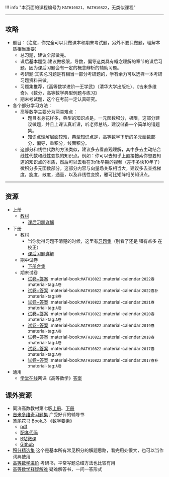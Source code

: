 !!! info "本页面的课程编号为 `MATH10821`、`MATH10822`，无类似课程"

---

## 攻略  
- 题目：（注意，你完全可以只做课本和期末考试题，另外不要只做题，理解本质相当重要）  
    - 总习题，建议全部做完。  
    - 课后基本题型:建议做极限，导数，偏导这类具有概念理解的章节的课后习题，因为课后习题会有一定的概念辨析的辅助习题。  
    - 考研题:其实总习题是有相当一部分考研题的，学有余力可以选择一本考研习题资料来做。  
    - 习题集推荐，《高等数学进阶—王学武》（清华大学出版社）、《吉米多维奇》、《数分，高等数学典型例题与练习》  
    - 期末考试题，这个在考前一定认真研究。  
- 各个部分学习方法：  
    - 高等数学主要分为两类难点：  
        - 题目本身花样多，典型的知识点是，一元函数积分，极限，这部分建议做题，并且上课认真听课，听老师总结，建议储备一个简单的错题集。  
        - 知识点理解层面较难，典型知识点是，高等数学下册的多元函数部分，偏导，重积分，线面积分。  
    - 这部分和线性代数的方法类似，建议多去看直观理解，其中多去主动结合线性代数和线性变换的知识点。例如：你可以去知乎上直接搜索你想要知道的知识点的本质，然后可以去看在3b1b早期的视频（差不多快10年了）微积分多元函数部分，这部分内容与向量场关系相当大，建议多去查找梯度，旋度，散度，通量，以及非线性变换，雅可比矩阵相关知识点。  

---

## 资源
- 上册  
    - [教材](https://api.ecylt.top/v1/lanzou_link?url=https://cqu-openlib.lanzout.com/iXYw51wmvyhi&type=down)  
        - [课后习题详解](https://api.ecylt.top/v1/lanzou_link?url=https://cqu-openlib.lanzout.com/i5c9y20trigd&type=down)  
- 下册
    - [教材](https://api.ecylt.top/v1/lanzou_link?url=https://cqu-openlib.lanzout.com/iHou01wmvz6d&type=down)  
        - 当你觉得习题不清楚的时候，这里有[习题集](https://api.ecylt.top/v1/lanzou_link?url=https://cqu-openlib.lanzout.com/iWsC41wmvuhe&type=down)（别看了还是 错有点多 在校正）  
        - [课后习题详解](https://api.ecylt.top/v1/lanzou_link?url=https://cqu-openlib.lanzout.com/iRD9z20trq9e&type=down)  
    - 期中试卷
        - [下册合集](https://api.ecylt.top/v1/lanzou_link?url=https://cqu-openlib.lanzout.com/iw5ez1wmvvng&type=down)
    - 期末试卷
        - [试卷+答案](https://api.ecylt.top/v1/lanzou_link?url=https://cqu-openlib.lanzout.com/ibWUo21qabsj&type=down) :material-book:`MATH10822` :material-calendar:`2022春` :material-tag:`A卷`  
        - [试卷+答案](https://api.ecylt.top/v1/lanzou_link?url=https://cqu-openlib.lanzout.com/iRHrr21qabzg&type=down) :material-book:`MATH10822` :material-calendar:`2022春补` :material-tag:`B卷`  
        - [试卷+答案](https://api.ecylt.top/v1/lanzou_link?url=https://cqu-openlib.lanzout.com/iiBqv21qcddi&type=down) :material-book:`MATH10822` :material-calendar:`2021春` :material-tag:`A卷`  
        - [试卷+答案](https://api.ecylt.top/v1/lanzou_link?url=https://cqu-openlib.lanzout.com/i1fjN21qcdbg&type=down) :material-book:`MATH10822` :material-calendar:`2020春` :material-tag:`A卷`  
        - [试卷+答案](https://api.ecylt.top/v1/lanzou_link?url=https://cqu-openlib.lanzout.com/iAADP21qcd1g&type=down) :material-book:`MATH10822` :material-calendar:`2019春` :material-tag:`A卷`  
        - [试卷+答案](https://api.ecylt.top/v1/lanzou_link?url=https://cqu-openlib.lanzout.com/iYTJL21qccva&type=down) :material-book:`MATH10822` :material-calendar:`2018春` :material-tag:`A卷`  
        - [试卷+答案](https://api.ecylt.top/v1/lanzou_link?url=https://cqu-openlib.lanzout.com/ipHsO21qccod&type=down) :material-book:`MATH10822` :material-calendar:`2017春` :material-tag:`A卷`  
        - [试卷+答案](https://api.ecylt.top/v1/lanzou_link?url=https://cqu-openlib.lanzout.com/i2NQi21qccsh&type=down) :material-book:`MATH10822` :material-calendar:`2017春补` :material-tag:`A卷`  
- 通用
    - [学堂在线](https://www.xuetangx.com/)网课《高等数学》[答案](https://api.ecylt.top/v1/lanzou_link?url=https://cqu-openlib.lanzout.com/i09Ig1yq4trc&type=down)  

## 课外资源  
- 同济高数教材第七版[上册](https://api.ecylt.top/v1/lanzou_link?url=https://cqu-openlib.lanzout.com/ilj0F1wmvxqb&type=down)、[下册](https://api.ecylt.top/v1/lanzou_link?url=https://cqu-openlib.lanzout.com/i0tuD1x4fwab&type=down)
- [吉米多维奇习题集](https://api.ecylt.top/v1/lanzou_link?url=https://cqu-openlib.lanzout.com/iMvN21wmvwhg&type=down) 广受好评的辅导书  
- 鸢尾花书 Book_3 《数学要素》  
    - [pdf](https://api.ecylt.top/v1/lanzou_link?url=https://cqu-openlib.lanzout.com/ivmqh1wmw35g&type=down)  
    - [配套代码](https://api.ecylt.top/v1/lanzou_link?url=https://cqu-openlib.lanzout.com/iCble1wmw36h&type=down)  
    - [B站微课](https://space.bilibili.com/513194466)  
    - [Github](https://github.com/Visualize-ML/Book3_Elements-of-Mathematics)  
- [积分精选集](https://api.ecylt.top/v1/lanzou_link?url=https://cqu-openlib.lanzout.com/iE9Cz1wmvzwj&type=down) 这个是基本所有常见积分的解题思路，看完用处很大，也可以当作词典使用  
- [高等数学进阶](https://api.ecylt.top/v1/lanzou_link?url=https://cqu-openlib.lanzout.com/i9UGo1wmw2af&type=down) 考研书，平常写题总结方法也比较有用  
- [高等数学释疑解难](https://api.ecylt.top/v1/lanzou_link?url=https://cqu-openlib.lanzout.com/iFMKW1z6hbyf&type=down)  疑难解答书，一问一答形式  